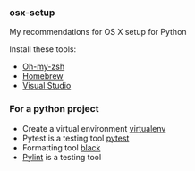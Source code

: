 ### osx-setup
My recommendations for OS X setup for Python

Install these tools:

* [Oh-my-zsh](https://ohmyz.sh/)
* [Homebrew](https://brew.sh/)
* [Visual Studio](https://code.visualstudio.com/)

### For a python project

* Create a virtual environment [virtualenv](https://virtualenv.pypa.io/en/latest/)
* Pytest is a testing tool [pytest](https://docs.pytest.org/en/stable/)
* Formatting tool [black](https://github.com/psf/black)
* [Pylint](https://www.pylint.org/) is a testing tool
